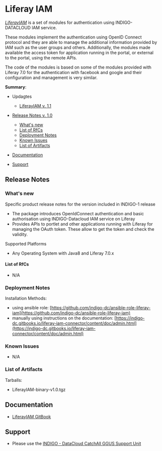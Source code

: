 # Liferay IAM


*[LiferayIAM](https://indigo-dc.gitbooks.io/liferay-iam-connector/content/)* is a set of modules for authentication using INDIGO-DATACLOUD IAM service.

These modules implement the authentication using OpenID Connect protocol and they are able to manage the additional information provided by IAM such as the user groups and others. Additionally, the modules made available the access token for application running in the portal, or external to the portal, using the remote APIs.

The code of the modules is based on some of the modules provided with Liferay 7.0 for the authentication with facebook and google and their configuration and management is very similar.

**Summary**:
* Updagtes
  * [LiferayIAM v. 1.1](https://github.com/indigo-dc/indigo-datacloud-releases/blob/master/indigo1/first_update_of_indigo-1.md#li)<br>

* [Release Notes v. 1.0](#id1)
  * [What's new](#id2)
  * [List of RfCs](#id3)
  * [Deployment Notes](#id4)
  * [Known Issues](#id5)
  * [List of Artifacts](#id7)<br>

* [Documentation](#id6)
* [Support](#id8)


<a id="id1"></a>
## Release Notes

<a id="id2"></a>
### What's new

Specific product release notes for the version included in INDIGO-1 release
* The package introduces OpenIdConnect authentication and basic authorisation using INDIGO-Datacloud IAM service on Liferay
* Provides APIs to portlet and other applications running with Liferay for managing the OAuth token. These allow to get the token and check the validity.

Supported Platforms
* Any Operating System with Java8 and Liferay 7.0.x


<a id="id3"></a>
#### List of RfCs 

* N/A


<a id="id4"></a>
### Deployment Notes
Installation Methods:
* using ansible role: [https://github.com/indigo-dc/ansible-role-liferay-iam](https://github.com/indigo-dc/ansible-role-liferay-iam)
* manually using instructions on the documentation: [https://indigo-dc.gitbooks.io/liferay-iam-connector/content/doc/admin.html](https://indigo-dc.gitbooks.io/liferay-iam-connector/content/doc/admin.html)


<a id="id5"></a>
### Known Issues

* N/A
 
<a id="id7"></a>
### List of Artifacts

Tarballs:
* LiferayIAM-binary-v1.0.tgz

<a id="id6"></a>
## Documentation

* [LiferayIAM GitBook](https://www.gitbook.com/book/indigo-dc/liferay-iam-connector/details)

<a id="id8"></a>
## Support

* Please use the [INDIGO - DataCloud CatchAll GGUS Support Unit](
https://wiki.egi.eu/wiki/GGUS:INDIGO_DataCloud_Catch-all_FAQ)
